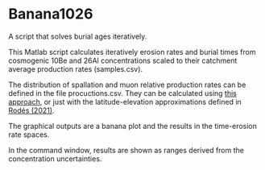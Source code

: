 # Banana1026
A script that solves burial ages iteratively.

This Matlab script calculates iteratively erosion rates and burial times from cosmogenic 10Be and 26Al concentrations scaled to their catchment average production rates (samples.csv).

The distribution of spallation and muon relative production rates can be defined in the file procuctions.csv. They can be calculated using [this approach](https://angelrodes.wordpress.com/2021/12/15/average-cosmogenic-production-rate-calculator/), or just with the latitude-elevation approximations defined in [Rodés (2021)](https://doi.org/10.3390/geosciences11090362).

The graphical outputs are a banana plot and the results in the time-erosion rate spaces.

In the command window, results are shown as ranges derived from the concentration uncertainties.

